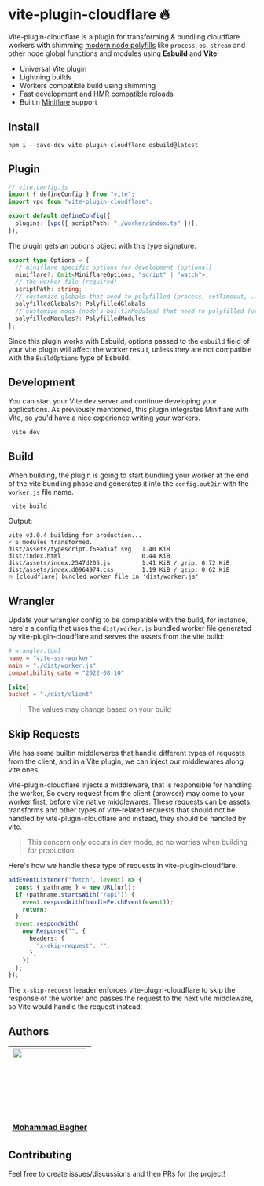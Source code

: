 # vite-plugin-cloudflare 🔥

Vite-plugin-cloudflare is a plugin for transforming & bundling cloudflare
workers with shimming [modern node
polyfills](https://github.com/Aslemammad/modern-node-polyfills) like `process`,
`os`, `stream` and other node global functions and modules using **Esbuild** and **Vite**!

- Universal Vite plugin
- Lightning builds
- Workers compatible build using shimming
- Fast development and HMR compatible reloads
- Builtin [Miniflare](https://miniflare.dev/) support

## Install

```
npm i --save-dev vite-plugin-cloudflare esbuild@latest
```

## Plugin

```ts
// vite.config.js
import { defineConfig } from "vite";
import vpc from "vite-plugin-cloudflare";

export default defineConfig({
  plugins: [vpc({ scriptPath: "./worker/index.ts" })],
});
```

The plugin gets an options object with this type signature.

```ts
export type Options = {
  // miniflare specific options for development (optional)
  miniflare?: Omit<MiniflareOptions, "script" | "watch">;
  // the worker file (required)
  scriptPath: string;
  // customize globals that need to polyfilled (process, setTimeout, ...)
  polyfilledGlobals?: PolyfilledGlobals
  // customize mods (node's builtinModules) that need to polyfilled (utils, http, ...)
  polyfilledModules?: PolyfilledModules
};
```

Since this plugin works with Esbuild, options passed to the `esbuild` field of
your vite plugin will affect the worker result, unless they are not compatible
with the `BuildOptions` type of Esbuild.

## Development

You can start your Vite dev server and continue developing your applications. As
previously mentioned, this plugin integrates Miniflare with Vite, so you'd have
a nice experience writing your workers.

```
 vite dev
```

## Build

When building, the plugin is going to start bundling your worker at the end of
the vite bundling phase and generates it into the `config.outDir` with the
`worker.js` file name.

```
 vite build
```

Output:

```
vite v3.0.4 building for production...
✓ 6 modules transformed.
dist/assets/typescript.f6ead1af.svg   1.40 KiB
dist/index.html                       0.44 KiB
dist/assets/index.2547d205.js         1.41 KiB / gzip: 0.72 KiB
dist/assets/index.d0964974.css        1.19 KiB / gzip: 0.62 KiB
🔥 [cloudflare] bundled worker file in 'dist/worker.js'
```

## Wrangler

Update your wrangler config to be compatible with the build, for instance,
here's a config that uses the `dist/worker.js` bundled worker file generated by
vite-plugin-cloudflare and serves the assets from the vite build:

```toml
# wrangler.toml
name = "vite-ssr-worker"
main = "./dist/worker.js"
compatibility_date = "2022-08-10"

[site]
bucket = "./dist/client"
```

> The values may change based on your build

## Skip Requests

Vite has some builtin middlewares that handle different types of requests from the
client, and in a Vite plugin, we can inject our middlewares along
vite ones.

Vite-plugin-cloudflare injects a middleware, that is responsible for handling
the worker, So every request from the client (browser) may come to your worker
first, before vite native middlewares. These requests can be assets,
transforms and other types of vite-related requests that should not be handled by
vite-plugin-cloudflare and instead, they should be handled by vite.

> This concern only occurs in dev mode, so no worries when building for production

Here's how we handle these type of requests in vite-plugin-cloudflare.

```ts
addEventListener("fetch", (event) => {
  const { pathname } = new URL(url);
  if (pathname.startsWith("/api")) {
    event.respondWith(handleFetchEvent(event));
    return;
  }
  event.respondWith(
    new Response("", {
      headers: {
        "x-skip-request": "",
      },
    })
  );
});
```

The `x-skip-request` header enforces vite-plugin-cloudflare to skip the response of the worker and passes the
request to the next vite middleware, so Vite would handle the request instead.

## Authors

| <a href="https://github.com/Aslemammad"> <img width='150' src="https://avatars.githubusercontent.com/u/37929992?v=4" /><br> Mohammad Bagher </a> |
| ------------------------------------------------------------------------------------------------------------------------------------------------ |

## Contributing

Feel free to create issues/discussions and then PRs for the project!

